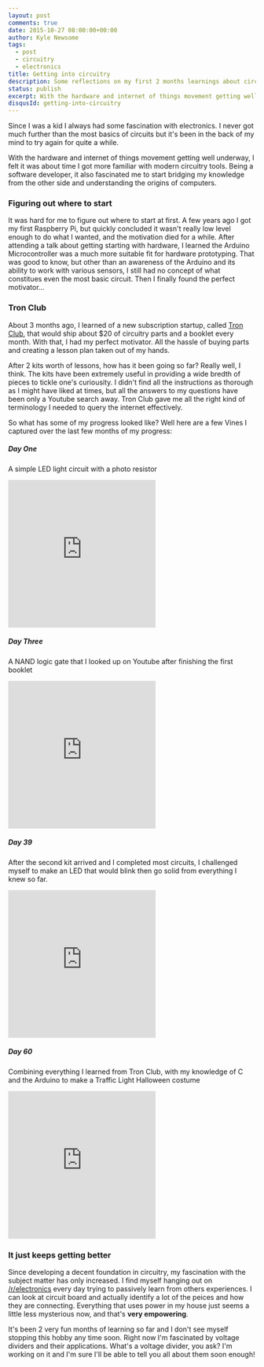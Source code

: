```yaml
---
layout: post
comments: true
date: 2015-10-27 08:00:00+00:00
author: Kyle Newsome
tags:
  - post
  - circuitry
  - electronics
title: Getting into circuitry
description: Some reflections on my first 2 months learnings about circuitry
status: publish
excerpt: With the hardware and internet of things movement getting well underway, I felt it was about time I got more familiar with modern circuitry tools
disqusId: getting-into-circuitry
---
```


Since I was a kid I always had some fascination with electronics. I never got much further than the most basics of circuits but it's been in the back of my mind to try again for quite a while.

With the hardware and internet of things movement getting well underway, I felt it was about time I got more familiar with modern circuitry tools. Being a software developer, it also fascinated me to start bridging my knowledge from the other side and understanding the origins of computers.

### Figuring out where to start

It was hard for me to figure out where to start at first. A few years ago I got my first Raspberry Pi, but quickly concluded it wasn't really low level enough to do what I wanted, and the motivation died for a while. After attending a talk about getting starting with hardware, I learned the Arduino Microcontroller was a much more suitable fit for hardware prototyping. That was good to know, but other than an awareness of the Arduino and its ability to work with various sensors, I still had no concept of what constitues even the most basic circuit. Then I finally found the perfect motivator...

### Tron Club

About 3 months ago, I learned of a new subscription startup, called [Tron Club][1], that would ship about $20 of circuitry parts and a booklet every month. With that, I had my perfect motivator. All the hassle of buying parts and creating a lesson plan taken out of my hands.

After 2 kits worth of lessons, how has it been going so far? Really well, I think. The kits have been extremely useful in providing a wide bredth of pieces to tickle one's curiousity. I didn't find all the instructions as thorough as I might have liked at times, but all the answers to my questions have been only a Youtube search away. Tron Club gave me all the right kind of terminology I needed to query the internet effectively.

So what has some of my progress looked like? Well here are a few Vines I captured over the last few months of my progress:

##### Day One

A simple LED light circuit with a photo resistor
<iframe src="https://vine.co/v/ew6HxWdjKXL/embed/simple" width="300" height="300" frameborder="0"></iframe><script src="https://platform.vine.co/static/scripts/embed.js"></script>

##### Day Three

A NAND logic gate that I looked up on Youtube after finishing the first booklet
<iframe src="https://vine.co/v/ewYeHHiTPvw/embed/simple" width="300" height="300" frameborder="0"></iframe><script src="https://platform.vine.co/static/scripts/embed.js"></script>

##### Day 39
After the second kit arrived and I completed most circuits, I challenged myself to make an LED that would blink then go solid from everything I knew so far.
<iframe src="https://vine.co/v/ePBtun621ut/embed/simple" width="300" height="300" frameborder="0"></iframe><script src="https://platform.vine.co/static/scripts/embed.js"></script>

##### Day 60
Combining everything I learned from Tron Club, with my knowledge of C and the Arduino to make a Traffic Light Halloween costume
<iframe src="https://vine.co/v/e0TWPQvVvmq/embed/simple" width="300" height="300" frameborder="0"></iframe><script src="https://platform.vine.co/static/scripts/embed.js"></script>

### It just keeps getting better

Since developing a decent foundation in circuitry, my fascination with the subject matter has only increased. I find myself hanging out on [/r/electronics][2] every day trying to passively learn from others experiences. I can look at circuit board and actually identify a lot of the peices and how they are connecting. Everything that uses power in my house just seems a little less mysterious now, and that's __very empowering__.

It's been 2 very fun months of learning so far and I don't see myself stopping this hobby any time soon. Right now I'm fascinated by voltage dividers and their applications. What's a voltage divider, you ask? I'm working on it and I'm sure I'll be able to tell you all about them soon enough!

[1]: http://www.tronclub.com "Tron Club"
[2]: http://www.reddit.com/r/electronics "Reddit Electronics"
